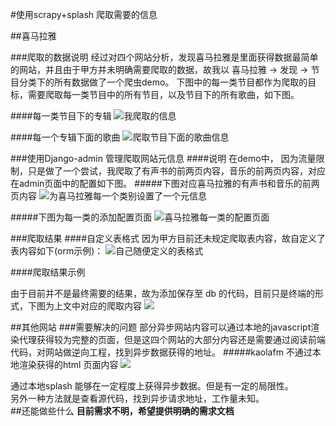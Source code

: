 #使用scrapy+splash 爬取需要的信息

##喜马拉雅  


###爬取的数据说明
经过对四个网站分析，发现喜马拉雅是里面获得数据最简单的网站，并且由于甲方并未明确需要爬取的数据，故我以 喜马拉雅 -> 发现 -> 节目分类下的所有数据做了一个爬虫demo。
下图中的每一类节目都作为爬取的目标，需要爬取每一类节目中的所有节目，以及节目下的所有歌曲，如下图。

####每一类节目下的专辑
![我爬取的信息](http://7xrgjg.com1.z0.glb.clouddn.com/Screenshot%202016-03-08%20%E4%B8%8A%E5%8D%889.34.27.png)  

####每一个专辑下面的歌曲
![爬取节目下面的歌曲信息](http://7xrgjg.com1.z0.glb.clouddn.com/Screenshot%202016-03-08%20%E4%B8%8A%E5%8D%889.37.59.png)

###使用Django-admin 管理爬取网站元信息
####说明
在demo中， 因为流量限制，只是做了一个尝试，我爬取了有声书的前两页内容，音乐的前两页内容，对应在admin页面中的配置如下图。
#####下图对应喜马拉雅的有声书和音乐的前两页内容
![为喜马拉雅每一个类别设置了一个元信息](http://7xrgjg.com1.z0.glb.clouddn.com/Screenshot%202016-03-08%20%E4%B8%8A%E5%8D%889.57.10.png)

#####下图为每一类的添加配置页面
![喜马拉雅每一类的配置页面](http://7xrgjg.com1.z0.glb.clouddn.com/Screenshot%202016-03-08%20%E4%B8%8A%E5%8D%8810.01.59.png)

###爬取结果
####自定义表格式
因为甲方目前还未规定爬取表内容，故自定义了表内容如下(orm示例)：
![自己随便定义的表格式](http://7xrgjg.com1.z0.glb.clouddn.com/Screenshot%202016-03-08%20%E4%B8%8A%E5%8D%8810.04.54.png)

####爬取结果示例

由于目前并不是最终需要的结果，故为添加保存至 db 的代码，目前只是终端的形式，下图为上文中对应的爬取内容
![](http://7xrgjg.com1.z0.glb.clouddn.com/Screenshot%202016-03-08%20%E4%B8%8A%E5%8D%8810.08.15.png)

##其他网站
###需要解决的问题
部分异步网站内容可以通过本地的javascript渲染代理获得较为完整的页面，但是这四个网站的大部分内容还是需要通过阅读前端代码，对网站做逆向工程，找到异步数据获得的地址。
#####kaolafm 不通过本地渲染获得的html 页面内容
![](http://7xrgjg.com1.z0.glb.clouddn.com/Screenshot%202016-03-08%20%E4%B8%8A%E5%8D%8810.14.09.png)

通过本地splash 能够在一定程度上获得异步数据。但是有一定的局限性。  
另外一种方法就是查看源代码，找到异步请求地址，工作量未知。  
##还能做些什么
**目前需求不明，希望提供明确的需求文档**
